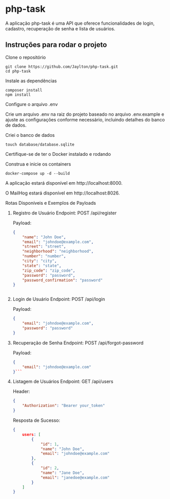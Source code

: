 # php-task
A aplicação php-task é uma API que oferece funcionalidades de login, cadastro, recuperação de senha e lista de usuários.

## Instruções para rodar o projeto
Clone o repositório
```
git clone https://github.com/Jaylton/php-task.git
cd php-task
```

Instale as dependências
```
composer install
npm install
```

Configure o arquivo .env

Crie um arquivo .env na raiz do projeto baseado no arquivo .env.example e ajuste as configurações conforme necessário, incluindo detalhes do banco de dados.

Criei o banco de dados
```
touch database/database.sqlite
```

Certifique-se de ter o Docker instalado e rodando

Construa e inicie os containers

```
docker-compose up -d --build
```

A aplicação estará disponível em http://localhost:8000.

O MailHog estará disponível em http://localhost:8026.

Rotas Disponíveis e Exemplos de Payloads
1. Registro de Usuário
Endpoint: POST /api/register

    Payload:
    
    ```json
    {
        "name": "John Doe",
        "email": "johndoe@example.com",
        "street": "street",
        "neighborhood": "neighborhood",
        "number": "number",
        "city": "city",
        "state": "state",
        "zip_code": "zip_code",
        "password": "password",
        "password_confirmation": "password"
    }
    ```
    ```
2. Login de Usuário
Endpoint: POST /api/login

    Payload:
    
    ```json
    {
        "email": "johndoe@example.com",
        "password": "password"
    }
    ```
    
3. Recuperação de Senha
Endpoint: POST /api/forgot-password

    Payload:
    
    ```json
    {
        "email": "johndoe@example.com"
    }```
    
4. Listagem de Usuários
Endpoint: GET /api/users

    Header:
    
    ```json
    {
        "Authorization": "Bearer your_token"
    }
    ```
    Resposta de Sucesso:
    
    ```json
    {
        users: [
            {
                "id": 1,
                "name": "John Doe",
                "email": "johndoe@example.com"
            },
            {
                "id": 2,
                "name": "Jane Doe",
                "email": "janedoe@example.com"
            }
        ]
    }
    ```
    